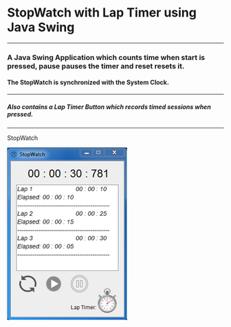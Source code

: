 # StopWatch with Lap Timer using Java Swing
***
### A Java Swing Application which counts time when start is pressed, pause pauses the timer and reset resets it.
#### The StopWatch is synchronized with the System Clock.
---
##### Also contains a Lap Timer Button which records timed sessions when pressed.
---
StopWatch

![Capture_StopWatch.PNG](https://github.com/04xRaynal/StopWatch_JavaSwing/blob/5dfd571339cfd0089c8dde974376db7cee71e46e/Capture_StopWatch.PNG)